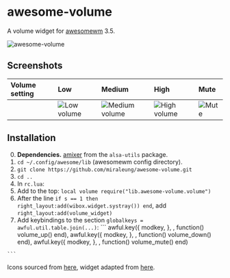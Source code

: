 # awesome-volume
A volume widget for [awesomewm](http://awesome.naquadah.org/) 3.5.

![awesome-volume](https://cloud.githubusercontent.com/assets/5384433/9268419/9c43f76e-4213-11e5-8392-3b669a8ad8da.png)

## Screenshots
| **Volume setting** | Low | Medium | High | Mute |
|:-------------------|:----|:-------|:-----|:-----|
| | ![Low volume](https://cloud.githubusercontent.com/assets/5384433/9268417/9c335256-4213-11e5-86e2-2d77efb265f9.png) | ![Medium volume](https://cloud.githubusercontent.com/assets/5384433/9268418/9c4086ce-4213-11e5-9292-ea119ba45ed9.png) | ![High volume](https://cloud.githubusercontent.com/assets/5384433/9268416/9c214412-4213-11e5-8bfa-1a1dd6aa2bff.png) | ![Mute](https://cloud.githubusercontent.com/assets/5384433/9268420/9c452ee0-4213-11e5-9d41-d25a0100f65b.png) |


## Installation
0. **Dependencies.** [amixer](http://linux.die.net/man/1/amixer) from the `alsa-utils` package.
1. `cd ~/.config/awesome/lib` (awesomewm config directory).
2. `git clone https://github.com/miraleung/awesome-volume.git`
3. `cd ..`
4. In `rc.lua`:
  1. Add to the top:
    ```
    local volume require("lib.awesome-volume.volume")
    ```
  2. After the line `if s == 1 then right_layout:add(wibox.widget.systray()) end`, add
    ```
    right_layout:add(volume_widget)
    ```
  3. Add keybindings to the section `globalkeys = awful.util.table.join(...)`:
    ```
    awful.key({ modkey, <Modifier> }, <Key>, function() volume_up() end),
    awful.key({ modkey, <Modifier> }, <Key>, function() volume_down() end),
    awful.key({ modkey, <Modifier> }, <Key>, function() volume_mute() end)

    ```

Icons sourced from [here](www.iconfinder.com), widget adapted from [here](https://awesome.naquadah.org/wiki/Volume_control_and_display).
